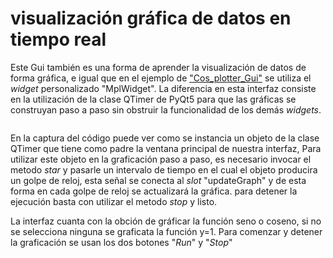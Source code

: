 # visualización gráfica de datos en tiempo real

Este Gui también es una forma de aprender la visualización de datos de forma gráfica, e igual que en el ejemplo de ["Cos_plotter_Gui"](https://github.com/DanielEstrada971102/Implementaciones_FPGA/tree/master/Interfaces/Cos_plotter_Gui)
se utiliza el _widget_ personalizado "MplWidget". La diferencia en esta interfaz consiste en la utilización de la clase QTimer de PyQt5 para 
que las gráficas se construyan paso a paso sin obstruir la funcionalidad de los demás _widgets_.

<img scr="/.images/armonic.jpg" width="600x">

En la captura del código puede ver como se instancia un objeto de la clase QTimer que tiene como padre la ventana principal de nuestra interfaz,
Para utilizar este objeto en la graficación paso a paso, es necesario invocar el metodo _star_ y pasarle un intervalo de tiempo 
en el cual el objeto producira un golpe de reloj, esta señal se conecta al _slot_  "updateGraph" y de esta forma en cada golpe de reloj se 
actualizará la gráfica. para detener la ejecución basta con utilizar el metodo _stop_ y listo.

La interfaz cuanta con la obción de gráficar la función seno o coseno, si no se selecciona ninguna se graficata la función y=1. Para comenzar y detener 
la graficación se usan los dos botones "_Run_" y "_Stop_"

<img scr="/.images/armonicGui.jpg" width="600x">


